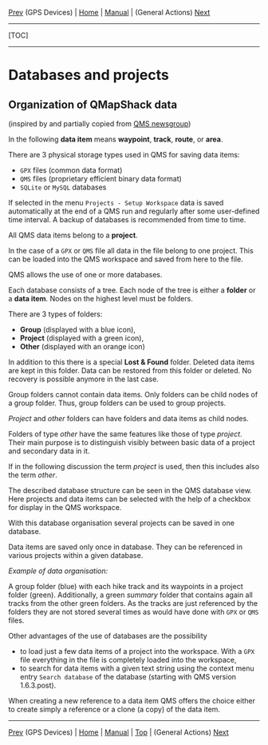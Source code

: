 [Prev](DocGisDevices) (GPS Devices) | [Home](Home) | [Manual](DocMain) | (General Actions) [Next](AdvProjActions)
- - -
[TOC]
- - -

# Databases and projects

## Organization of QMapShack data

(inspired by and partially copied from [QMS newsgroup](http://article.gmane.org/gmane.comp.gis.qlandkartegt.user/2744))

In the following **data item** means **waypoint**, **track**, **route**, or **area**.

There are 3 physical storage types used in QMS for saving data items:

* `GPX` files (common data format)
* `QMS` files (proprietary efficient binary data format)
* `SQLite` or `MySQL` databases

If selected in the menu `Projects - Setup Workspace` data is saved automatically at the end of a QMS run and 
regularly after some user-defined time interval.
A backup of databases is recommended from time to time.

All QMS data items belong to a **project**. 

In the case of a `GPX` or `QMS` file all data in the file belong to one project.
This can be loaded into the QMS workspace and saved from here to the file.

QMS allows the use of one or more databases. 

Each database consists of a tree. Each node of the tree is either a **folder** or a **data item**.
Nodes on the highest level must be folders.

There are 3 types of folders:

* **Group** (displayed with a blue icon),
* **Project** (displayed with a green icon),
* **Other** (displayed with an orange icon)

In addition to this there is a special **Lost & Found** folder. Deleted data items are kept in this folder.
Data can be restored from this folder or deleted. No recovery is possible anymore in the last case.

Group folders cannot contain data items. Only folders can be child nodes of a group folder. Thus, group folders
can be used to group projects.

_Project_ and _other_ folders can have folders and data items as child nodes.

Folders of type _other_ have the same features like those of type _project_. Their main purpose is
to distinguish visibly between basic data of a project and secondary data in it.

If in the following discussion the term _project_ is used, then this includes also the term _other_.

The described database structure can be seen in the QMS database view. Here projects and data items can be selected
with the help of a checkbox for display in the QMS workspace.

With this database organisation several projects can be saved in one database.

Data items are saved only once in database. They can be referenced in various projects within a given database.

_Example of data organisation:_

A group folder (blue) with each hike track and its waypoints in a project folder (green). 
Additionally, a green _summary_ folder 
that contains again all tracks from the other green folders. As the tracks are just referenced by the
folders they are not stored several times as would have done with `GPX` or `QMS` files.

Other advantages of the use of databases are the possibility

* to load just a few data items of a project into the workspace. With a `GPX` file everything in the file is completely loaded into the workspace,
* to search for data items with a given text string using the context menu entry `Search database` of the database (starting with QMS version 1.6.3.post).

When creating a new reference to a data item QMS offers the choice either to create simply a reference or a 
clone (a copy) of the data item.

- - -
[Prev](DocGisDevices) (GPS Devices) | [Home](Home) | [Manual](DocMain) | [Top](#) | (General Actions) [Next](AdvProjActions)
